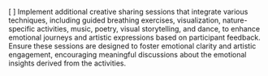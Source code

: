 [ ] Implement additional creative sharing sessions that integrate various techniques, including guided breathing exercises, visualization, nature-specific activities, music, poetry, visual storytelling, and dance, to enhance emotional journeys and artistic expressions based on participant feedback. Ensure these sessions are designed to foster emotional clarity and artistic engagement, encouraging meaningful discussions about the emotional insights derived from the activities.